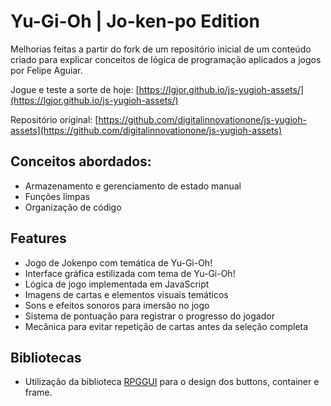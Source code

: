 # Yu-Gi-Oh | Jo-ken-po Edition

Melhorias feitas a partir do fork de um repositório inicial de um conteúdo criado para explicar conceitos de lógica de programação aplicados a jogos por Felipe Aguiar.

Jogue e teste a sorte de hoje: [https://lgjor.github.io/js-yugioh-assets/](https://lgjor.github.io/js-yugioh-assets/)

Repositório original: [https://github.com/digitalinnovationone/js-yugioh-assets](https://github.com/digitalinnovationone/js-yugioh-assets)

## Conceitos abordados:

- Armazenamento e gerenciamento de estado manual
- Funções limpas
- Organização de código

## Features

- Jogo de Jokenpo com temática de Yu-Gi-Oh!
- Interface gráfica estilizada com tema de Yu-Gi-Oh!
- Lógica de jogo implementada em JavaScript
- Imagens de cartas e elementos visuais temáticos
- Sons e efeitos sonoros para imersão no jogo
- Sistema de pontuação para registrar o progresso do jogador
- Mecânica para evitar repetição de cartas antes da seleção completa

## Bibliotecas

- Utilização da biblioteca [RPGGUI](https://github.com/RonenNess/RPGUI) para o design dos buttons, container e frame.
